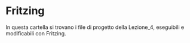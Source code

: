 # Fritzing
In questa cartella si trovano i file di progetto della Lezione_4, eseguibili e modificabili con Fritzing.
